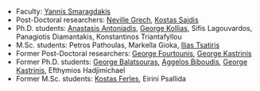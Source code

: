 * Faculty: [Yannis Smaragdakis](https://yanniss.github.io/) 
* Post-Doctoral researchers: [Neville Grech](https://www.nevillegrech.com/), [Kostas Saidis](http://cgi.di.uoa.gr/%7Esaiko/)
* Ph.D. students: [Anastasis Antoniadis](https://anantoni.github.io), [George Kollias](https://gr.linkedin.com/in/kolliasgeorgios), Sifis Lagouvardos, Panagiotis Diamantakis, Konstantinos Triantafyllou
* M.Sc. students: Petros Pathoulas, Markella Gioka, [Ilias Tsatiris](https://iliastsa.github.io/)
* Former Post-Doctoral researchers: [George Fourtounis](http://www.softlab.ntua.gr/%7Egfour/),  [George Kastrinis](http://gkastrinis.info/)
* Former Ph.D. students: [George Balatsouras](http://gbalats.github.io/), [Aggelos Biboudis](http://biboudis.github.io/),  [George Kastrinis](http://gkastrinis.info/), Efthymios Hadjimichael
* Former M.Sc. students: [Kostas Ferles](https://kferles.github.io/), Eirini Psallida
